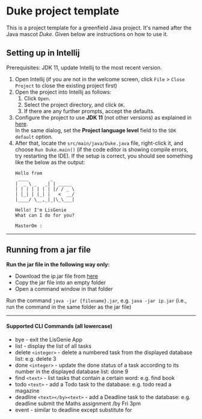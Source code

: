 # Duke project template

This is a project template for a greenfield Java project. It's named after the Java mascot _Duke_. Given below are instructions on how to use it.

## Setting up in Intellij

Prerequisites: JDK 11, update Intellij to the most recent version.

1. Open Intellij (if you are not in the welcome screen, click `File` > `Close Project` to close the existing project first)
1. Open the project into Intellij as follows:
   1. Click `Open`.
   1. Select the project directory, and click `OK`.
   1. If there are any further prompts, accept the defaults.
1. Configure the project to use **JDK 11** (not other versions) as explained in [here](https://www.jetbrains.com/help/idea/sdk.html#set-up-jdk).<br>
   In the same dialog, set the **Project language level** field to the `SDK default` option.
1. After that, locate the `src/main/java/Duke.java` file, right-click it, and choose `Run Duke.main()` (if the code editor is showing compile errors, try restarting the IDE). If the setup is correct, you should see something like the below as the output:
   ```
   Hello from
    ____        _        
   |  _ \ _   _| | _____ 
   | | | | | | | |/ / _ \
   | |_| | |_| |   <  __/
   |____/ \__,_|_|\_\___|
   
   Hello! I'm LisGenie
   What can I do for you?
   
   MasterOm :
   ```
* * *
## Running from a jar file

**Run the jar file in the following way only:**

- Download the ip.jar file from [here](https://github.com/gweeyc/ip/releases/tag/v1.0)
- Copy the jar file into an empty folder
- Open a command window in that folder


Run the command `java -jar {filename}.jar`, e.g. `java -jar ip.jar` (i.e., run the command in the same folder as the jar file)

***
#### Supported CLI Commands (all lowercase)

* bye - exit the LisGenie App
* list - display the list of all tasks
* delete `<integer>` - delete a numbered task from the displayed database list: e.g. delete 3 
* done `<integer>` - update the done status of a task according to its number in the displayed database list: done 9
* find `<text>` - list tasks that contain a certain word: e.g. find book
* todo `<text>` - add a Todo task to the database: e.g. todo read a magazine
* deadline `<text></by><text>` - add a Deadline task to the database: e.g. deadline submit the Maths assignment /by Fri 3pm
* event - similar to deadline except substitute </at> for </by>

